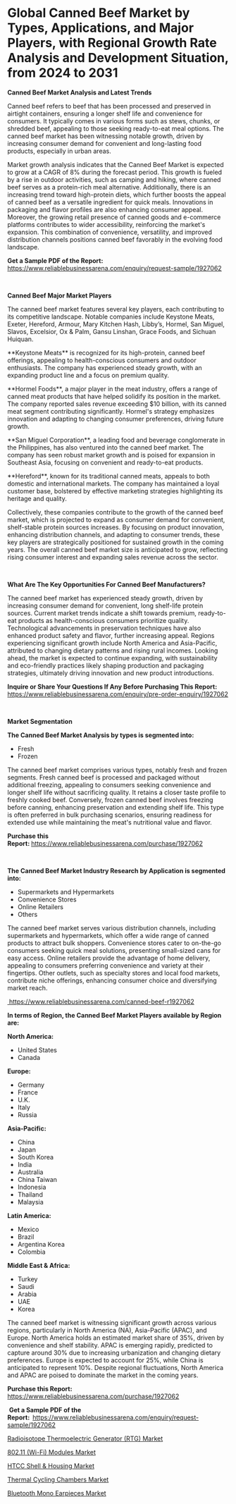 <p><h1>Global Canned Beef Market by Types, Applications, and Major Players, with Regional Growth Rate Analysis and Development Situation, from 2024 to 2031</h1></p><p><strong>Canned Beef Market Analysis and Latest Trends</strong></p>
<p><p>Canned beef refers to beef that has been processed and preserved in airtight containers, ensuring a longer shelf life and convenience for consumers. It typically comes in various forms such as stews, chunks, or shredded beef, appealing to those seeking ready-to-eat meal options. The canned beef market has been witnessing notable growth, driven by increasing consumer demand for convenient and long-lasting food products, especially in urban areas. </p><p>Market growth analysis indicates that the Canned Beef Market is expected to grow at a CAGR of 8% during the forecast period. This growth is fueled by a rise in outdoor activities, such as camping and hiking, where canned beef serves as a protein-rich meal alternative. Additionally, there is an increasing trend toward high-protein diets, which further boosts the appeal of canned beef as a versatile ingredient for quick meals. Innovations in packaging and flavor profiles are also enhancing consumer appeal. Moreover, the growing retail presence of canned goods and e-commerce platforms contributes to wider accessibility, reinforcing the market's expansion. This combination of convenience, versatility, and improved distribution channels positions canned beef favorably in the evolving food landscape.</p></p>
<p><strong>Get a Sample PDF of the Report:&nbsp;</strong> <a href="https://www.reliablebusinessarena.com/enquiry/request-sample/1927062?utm_campaign=1685&utm_medium=2&utm_source=Github&utm_content=ia&utm_term=25102024&utm_id=canned-beef">https://www.reliablebusinessarena.com/enquiry/request-sample/1927062</a></p>
<p>&nbsp;</p>
<p><strong>Canned Beef Major Market Players</strong></p>
<p><p>The canned beef market features several key players, each contributing to its competitive landscape. Notable companies include Keystone Meats, Exeter, Hereford, Armour, Mary Kitchen Hash, Libby’s, Hormel, San Miguel, Slavos, Excelsior, Ox & Palm, Gansu Linshan, Grace Foods, and Sichuan Huiquan.</p><p>**Keystone Meats** is recognized for its high-protein, canned beef offerings, appealing to health-conscious consumers and outdoor enthusiasts. The company has experienced steady growth, with an expanding product line and a focus on premium quality.</p><p>**Hormel Foods**, a major player in the meat industry, offers a range of canned meat products that have helped solidify its position in the market. The company reported sales revenue exceeding $10 billion, with its canned meat segment contributing significantly. Hormel's strategy emphasizes innovation and adapting to changing consumer preferences, driving future growth.</p><p>**San Miguel Corporation**, a leading food and beverage conglomerate in the Philippines, has also ventured into the canned beef market. The company has seen robust market growth and is poised for expansion in Southeast Asia, focusing on convenient and ready-to-eat products.</p><p>**Hereford**, known for its traditional canned meats, appeals to both domestic and international markets. The company has maintained a loyal customer base, bolstered by effective marketing strategies highlighting its heritage and quality.</p><p>Collectively, these companies contribute to the growth of the canned beef market, which is projected to expand as consumer demand for convenient, shelf-stable protein sources increases. By focusing on product innovation, enhancing distribution channels, and adapting to consumer trends, these key players are strategically positioned for sustained growth in the coming years. The overall canned beef market size is anticipated to grow, reflecting rising consumer interest and expanding sales revenue across the sector.</p></p>
<p>&nbsp;</p>
<p><strong>What Are The Key Opportunities For Canned Beef Manufacturers?</strong></p>
<p><p>The canned beef market has experienced steady growth, driven by increasing consumer demand for convenient, long shelf-life protein sources. Current market trends indicate a shift towards premium, ready-to-eat products as health-conscious consumers prioritize quality. Technological advancements in preservation techniques have also enhanced product safety and flavor, further increasing appeal. Regions experiencing significant growth include North America and Asia-Pacific, attributed to changing dietary patterns and rising rural incomes. Looking ahead, the market is expected to continue expanding, with sustainability and eco-friendly practices likely shaping production and packaging strategies, ultimately driving innovation and new product introductions.</p></p>
<p><strong>Inquire or Share Your Questions If Any Before Purchasing This Report:</strong> <a href="https://www.reliablebusinessarena.com/enquiry/pre-order-enquiry/1927062?utm_campaign=1685&utm_medium=2&utm_source=Github&utm_content=ia&utm_term=25102024&utm_id=canned-beef">https://www.reliablebusinessarena.com/enquiry/pre-order-enquiry/1927062</a></p>
<p>&nbsp;</p>
<p><strong>Market Segmentation</strong></p>
<p><strong>The Canned Beef Market Analysis by types is segmented into:</strong></p>
<p><ul><li>Fresh</li><li>Frozen</li></ul></p>
<p><p>The canned beef market comprises various types, notably fresh and frozen segments. Fresh canned beef is processed and packaged without additional freezing, appealing to consumers seeking convenience and longer shelf life without sacrificing quality. It retains a closer taste profile to freshly cooked beef. Conversely, frozen canned beef involves freezing before canning, enhancing preservation and extending shelf life. This type is often preferred in bulk purchasing scenarios, ensuring readiness for extended use while maintaining the meat's nutritional value and flavor.</p></p>
<p><strong>Purchase this Report:&nbsp;</strong><a href="https://www.reliablebusinessarena.com/purchase/1927062?utm_campaign=1685&utm_medium=2&utm_source=Github&utm_content=ia&utm_term=25102024&utm_id=canned-beef">https://www.reliablebusinessarena.com/purchase/1927062</a></p>
<p>&nbsp;</p>
<p><strong>The Canned Beef Market Industry Research by Application is segmented into:</strong></p>
<p><ul><li>Supermarkets and Hypermarkets</li><li>Convenience Stores</li><li>Online Retailers</li><li>Others</li></ul></p>
<p><p>The canned beef market serves various distribution channels, including supermarkets and hypermarkets, which offer a wide range of canned products to attract bulk shoppers. Convenience stores cater to on-the-go consumers seeking quick meal solutions, presenting small-sized cans for easy access. Online retailers provide the advantage of home delivery, appealing to consumers preferring convenience and variety at their fingertips. Other outlets, such as specialty stores and local food markets, contribute niche offerings, enhancing consumer choice and diversifying market reach.</p></p>
<p><a href="https://www.reliablebusinessarena.com/canned-beef-r1927062?utm_campaign=1685&utm_medium=2&utm_source=Github&utm_content=ia&utm_term=25102024&utm_id=canned-beef">&nbsp;https://www.reliablebusinessarena.com/canned-beef-r1927062</a></p>
<p><strong>In terms of Region, the Canned Beef Market Players available by Region are:</strong></p>
<p>
    <p> <strong> North America: </strong>
        <ul>
            <li>United States</li>
            <li>Canada</li>
        </ul>
        </p> 
    <p> <strong> Europe: </strong>
        <ul>
            <li>Germany</li>
            <li>France</li>
            <li>U.K.</li>
            <li>Italy</li>
            <li>Russia</li>
        </ul>
        </p> 
    <p> <strong> Asia-Pacific: </strong>
        <ul>
            <li>China</li>
            <li>Japan</li>
            <li>South Korea</li>
            <li>India</li>
            <li>Australia</li>
            <li>China Taiwan</li>
            <li>Indonesia</li>
            <li>Thailand</li>
            <li>Malaysia</li>
        </ul>
        </p> 
    <p> <strong> Latin America: </strong>
        <ul>
            <li>Mexico</li>
            <li>Brazil</li>
            <li>Argentina Korea</li>
            <li>Colombia</li>
        </ul>
        </p> 
    <p> <strong> Middle East & Africa: </strong>
        <ul>
            <li>Turkey</li>
            <li>Saudi</li>
            <li>Arabia</li>
            <li>UAE</li>
            <li>Korea</li>
        </ul>
    </p>
    </p>
<p><p>The canned beef market is witnessing significant growth across various regions, particularly in North America (NA), Asia-Pacific (APAC), and Europe. North America holds an estimated market share of 35%, driven by convenience and shelf stability. APAC is emerging rapidly, predicted to capture around 30% due to increasing urbanization and changing dietary preferences. Europe is expected to account for 25%, while China is anticipated to represent 10%. Despite regional fluctuations, North America and APAC are poised to dominate the market in the coming years.</p></p>
<p><strong>Purchase this Report: </strong><a href="https://www.reliablebusinessarena.com/purchase/1927062?utm_campaign=1685&utm_medium=2&utm_source=Github&utm_content=ia&utm_term=25102024&utm_id=canned-beef">https://www.reliablebusinessarena.com/purchase/1927062</a></p>
<p>&nbsp;<strong>Get a Sample PDF of the Report:&nbsp;&nbsp;</strong><a href="https://www.reliablebusinessarena.com/enquiry/request-sample/1927062?utm_campaign=1685&utm_medium=2&utm_source=Github&utm_content=ia&utm_term=25102024&utm_id=canned-beef">https://www.reliablebusinessarena.com/enquiry/request-sample/1927062</a></p>
<p><strong></strong></p>
<p><p><a href="https://www.linkedin.com/pulse/radioisotope-thermoelectric-generator-rtg-market-evolution-future-stquc?utm_campaign=1685&utm_medium=2&utm_source=Github&utm_content=ia&utm_term=25102024&utm_id=canned-beef">Radioisotope Thermoelectric Generator (RTG) Market</a></p><p><a href="https://www.linkedin.com/pulse/global-80211-wi-fi-modules-market-analysis-key-trends-hkpyc?utm_campaign=1685&utm_medium=2&utm_source=Github&utm_content=ia&utm_term=25102024&utm_id=canned-beef">802.11 (Wi-Fi) Modules Market</a></p><p><a href="https://www.linkedin.com/pulse/global-htcc-shell-housing-103-cagr-forecast-2024--4c1jc?utm_campaign=1685&utm_medium=2&utm_source=Github&utm_content=ia&utm_term=25102024&utm_id=canned-beef">HTCC Shell & Housing Market</a></p><p><a href="https://issuu.com/reportprime-2/docs/thermal-cycling-chambers-market-siz_0be1c3f480abae?utm_campaign=1685&utm_medium=2&utm_source=Github&utm_content=ia&utm_term=25102024&utm_id=canned-beef">Thermal Cycling Chambers Market</a></p><p><a href="https://www.linkedin.com/pulse/bluetooth-mono-earpieces-market-trends-detailed-study-bmy2c?utm_campaign=1685&utm_medium=2&utm_source=Github&utm_content=ia&utm_term=25102024&utm_id=canned-beef">Bluetooth Mono Earpieces Market</a></p></p>